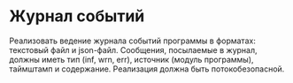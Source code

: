 # Журнал событий

Реализовать ведение журнала событий программы в форматах: текстовый файл и json-файл. Сообщения, посылаемые в журнал, должны иметь тип (inf, wrn, err), источник (модуль программы), таймштамп и содержание. Реализация должна быть потокобезопасной.